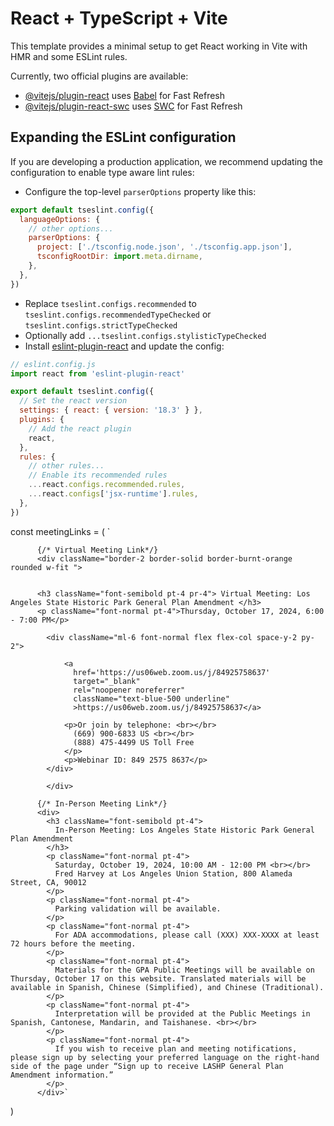 # React + TypeScript + Vite

This template provides a minimal setup to get React working in Vite with HMR and some ESLint rules.

Currently, two official plugins are available:

- [@vitejs/plugin-react](https://github.com/vitejs/vite-plugin-react/blob/main/packages/plugin-react/README.md) uses [Babel](https://babeljs.io/) for Fast Refresh
- [@vitejs/plugin-react-swc](https://github.com/vitejs/vite-plugin-react-swc) uses [SWC](https://swc.rs/) for Fast Refresh

## Expanding the ESLint configuration

If you are developing a production application, we recommend updating the configuration to enable type aware lint rules:

- Configure the top-level `parserOptions` property like this:

```js
export default tseslint.config({
  languageOptions: {
    // other options...
    parserOptions: {
      project: ['./tsconfig.node.json', './tsconfig.app.json'],
      tsconfigRootDir: import.meta.dirname,
    },
  },
})
```

- Replace `tseslint.configs.recommended` to `tseslint.configs.recommendedTypeChecked` or `tseslint.configs.strictTypeChecked`
- Optionally add `...tseslint.configs.stylisticTypeChecked`
- Install [eslint-plugin-react](https://github.com/jsx-eslint/eslint-plugin-react) and update the config:

```js
// eslint.config.js
import react from 'eslint-plugin-react'

export default tseslint.config({
  // Set the react version
  settings: { react: { version: '18.3' } },
  plugins: {
    // Add the react plugin
    react,
  },
  rules: {
    // other rules...
    // Enable its recommended rules
    ...react.configs.recommended.rules,
    ...react.configs['jsx-runtime'].rules,
  },
})
```


const meetingLinks = (
  `


  
          {/* Virtual Meeting Link*/}
          <div className="border-2 border-solid border-burnt-orange rounded w-fit ">
            

          <h3 className="font-semibold pt-4 pr-4"> Virtual Meeting: Los Angeles State Historic Park General Plan Amendment </h3>
          <p className="font-normal pt-4">Thursday, October 17, 2024, 6:00 - 7:00 PM</p>

            <div className="ml-6 font-normal flex flex-col space-y-2 py-2">
              
                <a 
                  href='https://us06web.zoom.us/j/84925758637'
                  target="_blank"
                  rel="noopener noreferrer"
                  className="text-blue-500 underline"
                  >https://us06web.zoom.us/j/84925758637</a>

                <p>Or join by telephone: <br></br>
                  (669) 900-6833 US <br></br>
                  (888) 475-4499 US Toll Free 
                </p>
                <p>Webinar ID: 849 2575 8637</p>
            </div>
             
            </div>

          {/* In-Person Meeting Link*/}
          <div>
            <h3 className="font-semibold pt-4">
              In-Person Meeting: Los Angeles State Historic Park General Plan Amendment
            </h3>
            <p className="font-normal pt-4">
              Saturday, October 19, 2024, 10:00 AM - 12:00 PM <br></br>
              Fred Harvey at Los Angeles Union Station, 800 Alameda Street, CA, 90012
            </p>
            <p className="font-normal pt-4">
              Parking validation will be available.
            </p>
            <p className="font-normal pt-4">
              For ADA accommodations, please call (XXX) XXX-XXXX at least 72 hours before the meeting.
            </p>
            <p className="font-normal pt-4">
              Materials for the GPA Public Meetings will be available on Thursday, October 17 on this website. Translated materials will be available in Spanish, Chinese (Simplified), and Chinese (Traditional). 
            </p>
            <p className="font-normal pt-4">
              Interpretation will be provided at the Public Meetings in Spanish, Cantonese, Mandarin, and Taishanese. <br></br>
            </p>
            <p className="font-normal pt-4">
              If you wish to receive plan and meeting notifications, please sign up by selecting your preferred language on the right-hand side of the page under “Sign up to receive LASHP General Plan Amendment information.” 
            </p>
          </div>`
)